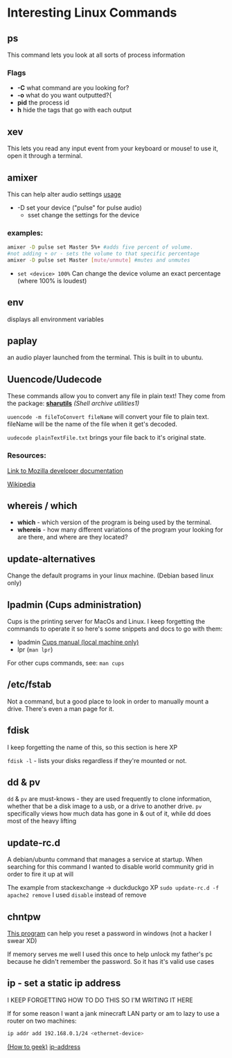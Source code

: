 # Interesting Linux Commands

## ps
This command lets you look at all sorts of process information
### Flags
* **-C** what command are you looking for?
* **-o** what do you want outputted?{
* **pid** the process id
* **h** hide the tags that go with each output
    
## xev
This lets you read any input event from your keyboard or mouse! to use it, open it through a terminal.

## amixer
This can help alter audio settings [usage](https://askubuntu.com/questions/97936/terminal-command-to-set-audio-volume)

* -D set your device ("pulse" for pulse audio)
  * sset change the settings for the device

### examples: 
```bash
amixer -D pulse set Master 5%+ #adds five percent of volume.
#not adding + or - sets the volume to that specific percentage  
amixer -D pulse set Master [mute/unmute] #mutes and unmutes
```
* `set <device> 100%` Can change the device volume an exact percentage (where 100% is loudest)
## env
displays all environment variables

## paplay
an audio player launched from the terminal. This is built in to ubuntu.

## Uuencode/Uudecode
These commands allow you to convert any file in plain text! They come from the package: **[sharutils](https://www.gnu.org/software/sharutils/manual/)** *(Shell archive utilities1)*

`uuencode -m fileToConvert fileName` will convert your file to plain text. fileName will be the name of the file when it get's decoded.

`uudecode plainTextFile.txt` brings your file back to it's original state.
### Resources:
[Link to Mozilla developer documentation](https://developer.mozilla.org/en-US/docs/Web/HTTP/Basics_of_HTTP/Data_URIs)

[Wikipedia](https://en.wikipedia.org/wiki/Uuencoding)

## whereis / which

* **which** -  which version of the program is being used by the terminal.
* **whereis** - how many different variations of the program your looking for are there, and where are they located?

## update-alternatives
Change the default programs in your linux machine. (Debian based linux only)

## lpadmin (Cups administration)
Cups is the printing server for MacOs and Linux. I keep forgetting the commands to operate it so here's some snippets and docs to go with them:

* lpadmin [Cups manual (local machine only)](http://localhost:631/help/sharing.html?QUERY=remote%20printer#BASICS)
* lpr (`man lpr`)

For other cups commands, see: `man cups`


## /etc/fstab

Not a command, but a good place to look in order to manually mount a drive. There's even a man page for it.

## fdisk

I keep forgetting the name of this, so this section is here XP

`fdisk -l` - lists your disks regardless if they're mounted or not.

## dd & pv

`dd` & `pv` are must-knows - they are used frequently to clone information, whether that be a disk image to a usb, or a drive to another drive. `pv` specifically views how much data has gone in & out of it, while dd does most of the heavy lifting

## update-rc.d

A debian/ubuntu command that manages a service at startup. When searching for this command I wanted to disable world community grid in order to fire it up at will

The example from stackexchange -> duckduckgo XP
`sudo update-rc.d -f apache2 remove`
I used `disable` instead of remove 

## chntpw

[This program](https://opensource.com/article/18/3/how-reset-windows-password-linux) can help you reset a password in windows (not a hacker I swear XD)

If memory serves me well I used this once to help unlock my father's pc because he didn't remember the password. So it has it's valid use cases

## ip - set a static ip address

I KEEP FORGETTING HOW TO DO THIS SO I'M WRITING IT HERE

If for some reason I want a jank minecraft LAN party or am to lazy to use a router on two machines:

```bash
ip addr add 192.168.0.1/24 <ethernet-device>
```

[(How to geek)](https://www.howtogeek.com/839969/how-to-set-a-static-ip-address-in-ubuntu/)
[ip-address](https://man.archlinux.org/man/ip-address.8)
